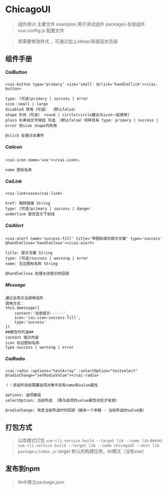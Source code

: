 # ChicagoUI
> 组件库UI
> 主要文件
>   examples 用于测试组件
>   packages 存放组件
>   vue.config.js 配置文件

> 若需要修改样式 ，可通过加上/deep/来提高优先级

## 组件手册
##### CaiButton
```
<cai-button type='primary' size='small' @click='handleClick'></cai-button>

type: (可选)primary | success | error
size：small | large
disabled 禁用（可选） （默认false）
shape 形状（可选） round | circle(circle建议与icon一起使用)
plain 朴素纯文字按钮 可选 （默认false）同样具有 type: primary | success | error 但size shape均失效

@click 处理点击事件
```

##### CaiIcon
```
<cai-icon name='xxx'></cai-icon>、

name 图标名称
```

##### CaiLink
```
<cai-link>xxxx</cai-link>

href: 跳转链接 String
type: (可选)primary | success | danger
underline 是否显示下划线
```

##### CaiAlert
```
<cai-alert name='success-fill' title='带图标成功提示文案' type='success' @handleClose='handleClose'></cai-alert>

title: 提示文案 String
type: (可选)success | warning | error
name: 左边图标名称 String

@handleClose 处理关闭提示的回调
```

##### Message
```
通过全局方法调用组件
调用方式：
this.$message({
    content:'消息提示······',
    icon:'cai-icon-success-fill',
    type:'success'
})
##属性均可选##
content 提示内容
icon 右边图标名称
type success | warning | error
```

##### CaiRadio
```
<cai-radio :options="testArray" :selectOption="testselect" @radioChange="setRadioValue"></cai-radio>

！！该组件目前需要选项对象中还有name和value属性

options: 选项数组
selectOption: 当前所选 （需与选项的value属性对应才有效）

@radioChange: 改变当前所选时的回调（接收一个参数 - 当前所选的value值）
```

## 打包方式
> 以库模式打包  `vue-cli-service build --target lib --name lib`
> demo: `vue-cli-service build --target lib --name chicagoUI --dest lib packages/index.js`
> target 默认的构建应用，lib模式（没有vue）
## 发布到npm
> lib中建立package.json

